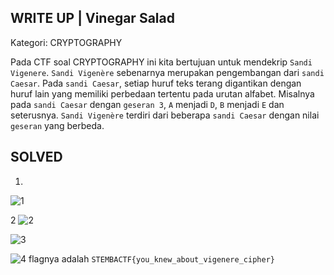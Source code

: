 WRITE UP | Vinegar Salad
-------------------------------------
Kategori: CRYPTOGRAPHY

Pada CTF soal CRYPTOGRAPHY ini kita bertujuan untuk mendekrip `Sandi Vigenere`. `Sandi Vigenère` sebenarnya merupakan pengembangan dari `sandi Caesar`. Pada `sandi Caesar`, setiap huruf teks terang digantikan dengan huruf lain yang memiliki perbedaan tertentu pada urutan alfabet. Misalnya pada `sandi Caesar` dengan `geseran 3`, `A` menjadi `D`, `B` menjadi `E` dan seterusnya. `Sandi Vigenère` terdiri dari beberapa `sandi Caesar` dengan nilai `geseran` yang berbeda.

SOLVED
------------------------------
1. 
![1](https://user-images.githubusercontent.com/113501500/213877617-68beffb1-436c-410a-bd8b-a5afc599b29e.png)

2
![2](https://user-images.githubusercontent.com/113501500/213877631-8325aea3-d78c-460c-b822-0b667a5078ba.png)


![3](https://user-images.githubusercontent.com/113501500/213877634-8faf4580-a6aa-4a99-8073-fd0139590cd1.png)


![4](https://user-images.githubusercontent.com/113501500/213877639-3f06459d-fc8c-4f60-aa16-95c65ec3eaf1.png)
flagnya adalah `STEMBACTF{you_knew_about_vigenere_cipher}`
